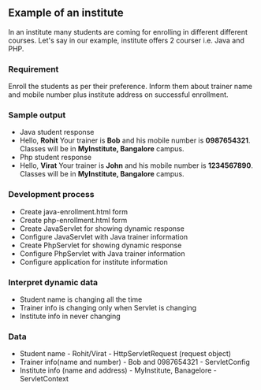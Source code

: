 ## Example of an institute
In an institute many students are coming for enrolling in different different courses.
Let's say in our example, institute offers 2 courser i.e. Java and PHP.

### Requirement
Enroll the students as per their preference. Inform them about trainer name and mobile number
plus institute address on successful enrollment.

### Sample output
- Java student response
 - Hello, **Rohit**
   Your trainer is **Bob** and his mobile number is **0987654321**.
   Classes will be in **MyInstitute, Bangalore** campus.
- Php student response
 - Hello, **Virat**
   Your trainer is **John** and his mobile number is **1234567890**.
   Classes will be in **MyInstitute, Bangalore** campus.
   
### Development process
- Create java-enrollment.html form
- Create php-enrollment.html form
- Create JavaServlet for showing dynamic response
 - Configure JavaServlet with Java trainer information
- Create PhpServlet for showing dynamic response
 - Configure PhpServlet with Java trainer information
- Configure application for institute information

### Interpret dynamic data
- Student name is changing all the time
- Trainer info is changing only when Servlet is changing
- Institute info in never changing

### Data
- Student name - Rohit/Virat - HttpServletRequest (request object)
- Trainer info(name and number) - Bob and 0987654321 - ServletConfig
- Institute info (name and address) - MyInstitute, Banagelore - ServletContext